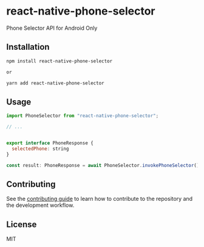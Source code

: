 # react-native-phone-selector

Phone Selector API for Android Only

## Installation

```sh
npm install react-native-phone-selector

or

yarn add react-native-phone-selector
```

## Usage

```js
import PhoneSelector from "react-native-phone-selector";

// ...


export interface PhoneResponse {
  selectedPhone: string
}

const result: PhoneResponse = await PhoneSelector.invokePhoneSelector();
```

## Contributing

See the [contributing guide](CONTRIBUTING.md) to learn how to contribute to the repository and the development workflow.

## License

MIT
